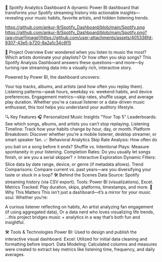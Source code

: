 🎵 Spotify Analytics Dashboard
A dynamic Power BI dashboard that transforms your Spotify streaming history into actionable insights—revealing your music habits, favorite artists, and hidden listening trends.

https://github.com/ankur-9/Spotify_Dashboard/blob/main/Spotify.png
https://github.com/ankur-9/Spotify_Dashboard/blob/main/Spotify.png?raw=true![image](https://github.com/user-attachments/assets/405336fd-9307-43e5-b720-8a2a1c34c6f1)


🌟 Project Overview
Ever wondered when you listen to music the most? Which artists dominate your playlists? Or how often you skip songs? This Spotify Analysis Dashboard answers these questions—and more—by turning raw streaming data into a visually rich, interactive story.

Powered by Power BI, the dashboard uncovers:

Your top tracks, albums, and artists (and how often you replay them).
Listening patterns—peak hours, weekday vs. weekend habits, and device preferences.
Engagement metrics—skip rates, shuffle usage, and average play duration.
Whether you're a casual listener or a data-driven music enthusiast, this tool helps you understand your auditory lifestyle.

🔍 Key Features
🎧 Personalized Music Insights
"Your Top 5" Leaderboards: See which songs, albums, and artists you can’t stop replaying.
Listening Timeline: Track how your habits change by hour, day, or month.
Platform Breakdown: Discover whether you’re a mobile listener, desktop streamer, or smart speaker fan.
📈 Behavioral Analytics
Skip Rate Analysis: How often do you bail on a song before it ends?
Shuffle vs. Intentional Plays: Measure spontaneity in your listening.
Completion Rates: Do you usually let songs finish, or are you a serial skipper?
⚡ Interactive Exploration
Dynamic Filters: Slice data by date range, device, or genre (if metadata allows).
Trend Comparisons: Compare current vs. past years—are you diversifying your taste or stuck in a loop?
🛠️ Behind the Scenes
Data Source: Spotify streaming history (via CSV export).
Tools: Power BI (visualizations), Excel.
Metrics Tracked: Play duration, skips, platforms, timestamps, and more.
🎯 Why This Matters
This isn’t just a dashboard—it’s a mirror for your music soul. Whether you’re:

A curious listener reflecting on habits,
An artist analyzing fan engagement (if using aggregated data),
Or a data nerd who loves visualizing life trends,
…this project bridges music + analytics in a way that’s both fun and insightful.

🛠️ Tools & Technologies
Power BI: Used to design and publish the interactive visual dashboard.
Excel: Utilized for initial data cleaning and formatting before import.
Data Modeling: Calculated columns and measures were created to extract key metrics like listening time, frequency, and daily averages.
